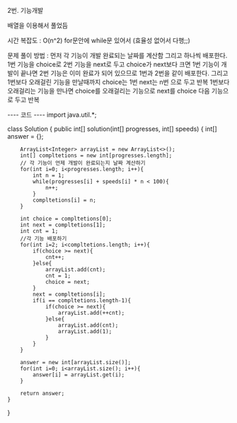 2번. 기능개발

배열을 이용해서 풀었듬

시간 복잡도 : O(n^2) for문안에 while문 있어서 (효율성 없어서 다행;;)

문제 풀이 방법 : 먼저 각 기능이 개발 완료되는 날짜를 계산함 그리고 하나씩 배포한다.
1번 기능을 choice로 2번 기능을 next로 두고 choice가 next보다 크면 1번 기능이 개발이 끝나면 2번 기능은 이미 완료가 되어 있으므로
1번과 2번을 같이 배포한다. 
그리고 1번보다 오래걸린 기능을 만날때까지 choice는 1번 next는 n번 으로 두고 반복
1번보다 오래걸리는 기능을 만나면 choice를 오래걸리는 기능으로 next를 choice 다음 기능으로 두고 반복


---- 코드 ----
import java.util.*;

class Solution {
    public int[] solution(int[] progresses, int[] speeds) {
        int[] answer = {};

        ArrayList<Integer> arrayList = new ArrayList<>();
        int[] compltetions = new int[progresses.length];
        // 각 기능이 언제 개발이 완료되는지 날짜 계산하기
        for(int i=0; i<progresses.length; i++){
            int n = 1;
            while(progresses[i] + speeds[i] * n < 100){
                n++;
            }
            compltetions[i] = n;
        }

        int choice = compltetions[0];
        int next = compltetions[1];
        int cnt = 1;
        //각 기능 배포하기
        for(int i=2; i<compltetions.length; i++){
            if(choice >= next){
                cnt++;
            }else{
                arrayList.add(cnt);
                cnt = 1;
                choice = next;
            }
            next = compltetions[i];
            if(i == compltetions.length-1){
                if(choice >= next){
                    arrayList.add(++cnt);
                }else{
                    arrayList.add(cnt);
                    arrayList.add(1);
                }
            }
        }

        answer = new int[arrayList.size()];
        for(int i=0; i<arrayList.size(); i++){
            answer[i] = arrayList.get(i);
        }

        return answer;
    }
}